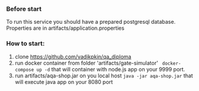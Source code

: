 ### Before start
To run this service you should have a prepared postgresql database. Properties are in artifacts/application.properties

### How to start:

1. clone https://github.com/vadikpkin/qa_diploma
2. run docker container from folder 'artifacts/gate-simulator'
``` docker-compose up -d```
that will container with node.js app on your 9999 port.
3. run artifacts/aqa-shop.jar on you local host
``` java -jar aqa-shop.jar ```
that will execute java app on your 8080 port


